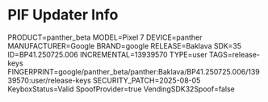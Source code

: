 # PIF Updater Info
PRODUCT=panther_beta
MODEL=Pixel 7
DEVICE=panther
MANUFACTURER=Google
BRAND=google
RELEASE=Baklava
SDK=35
ID=BP41.250725.006
INCREMENTAL=13939570
TYPE=user
TAGS=release-keys
FINGERPRINT=google/panther_beta/panther:Baklava/BP41.250725.006/13939570:user/release-keys
SECURITY_PATCH=2025-08-05
KeyboxStatus=Valid
SpoofProvider=true
VendingSDK32Spoof=false
